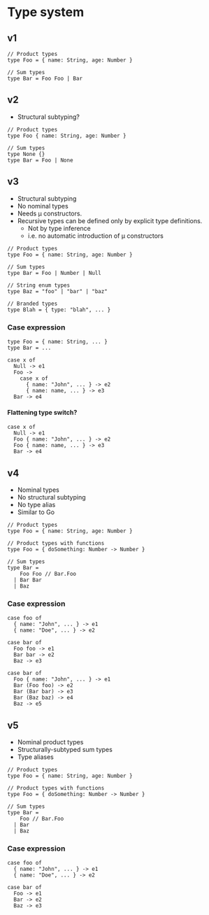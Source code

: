 # Type system

## v1

```
// Product types
type Foo = { name: String, age: Number }

// Sum types
type Bar = Foo Foo | Bar
```

## v2

- Structural subtyping?

```
// Product types
type Foo { name: String, age: Number }

// Sum types
type None {}
type Bar = Foo | None
```

## v3

- Structural subtyping
- No nominal types
- Needs μ constructors.
- Recursive types can be defined only by explicit type definitions.
  - Not by type inference
  - i.e. no automatic introduction of μ constructors

```
// Product types
type Foo = { name: String, age: Number }

// Sum types
type Bar = Foo | Number | Null

// String enum types
type Baz = "foo" | "bar" | "baz"

// Branded types
type Blah = { type: "blah", ... }
```

### Case expression

```
type Foo = { name: String, ... }
type Bar = ...

case x of
  Null -> e1
  Foo ->
    case x of
      { name: "John", ... } -> e2
      { name: name, ... } -> e3
  Bar -> e4
```

#### Flattening type switch?

```
case x of
  Null -> e1
  Foo { name: "John", ... } -> e2
  Foo { name: name, ... } -> e3
  Bar -> e4
```

## v4

- Nominal types
- No structural subtyping
- No type alias
- Similar to Go

```
// Product types
type Foo = { name: String, age: Number }

// Product types with functions
type Foo = { doSomething: Number -> Number }

// Sum types
type Bar =
    Foo Foo // Bar.Foo
  | Bar Bar
  | Baz
```

### Case expression

```
case foo of
  { name: "John", ... } -> e1
  { name: "Doe", ... } -> e2

case bar of
  Foo foo -> e1
  Bar bar -> e2
  Baz -> e3

case bar of
  Foo { name: "John", ... } -> e1
  Bar (Foo foo) -> e2
  Bar (Bar bar) -> e3
  Bar (Baz baz) -> e4
  Baz -> e5
```

## v5

- Nominal product types
- Structurally-subtyped sum types
- Type aliases

```
// Product types
type Foo = { name: String, age: Number }

// Product types with functions
type Foo = { doSomething: Number -> Number }

// Sum types
type Bar =
    Foo // Bar.Foo
  | Bar
  | Baz
```

### Case expression

```
case foo of
  { name: "John", ... } -> e1
  { name: "Doe", ... } -> e2

case bar of
  Foo -> e1
  Bar -> e2
  Baz -> e3
```

